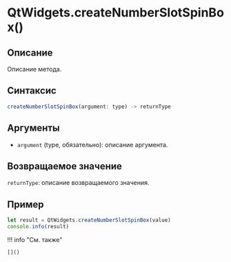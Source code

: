 # QtWidgets.createNumberSlotSpinBox()

## Описание
Описание метода.

## Синтаксис
```javascript
createNumberSlotSpinBox(argument: type) -> returnType
```

## Аргументы
- `argument` (type, обязательно): описание аргумента.

## Возвращаемое значение
`returnType`: описание возвращаемого значения.

## Пример
```javascript linenums="1"
let result = QtWidgets.createNumberSlotSpinBox(value)
console.info(result)
```

!!! info "См. также"

    []()

